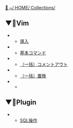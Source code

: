 [🔗 ~/ HOME/ Collections/](https://gitpress.io/@sh16ma/collections)



## ▼📗Vim
- - [導入](vim_init.mdt)
- - [基本コマンド](vim_commands.md)
- - [（一括）コメントアウト](vim_commentout.md)
- - [（一括）置換](vim_replace.md)
- - [](vim_extensions.md)



## ▼📗Plugin
- - [SQL操作](vim_plugin_q.md)

